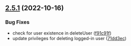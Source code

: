 ## [2.5.1](https://github.com/alexnitta/faunauth/compare/v2.5.0...v2.5.1) (2022-10-16)


### Bug Fixes

* check for user existence in deleteUser ([f91c91f](https://github.com/alexnitta/faunauth/commit/f91c91f5a637dc6f967163ef16f47eef0f4b2a42))
* update privileges for deleting logged-in user ([71dd3ec](https://github.com/alexnitta/faunauth/commit/71dd3ec19a42528e0c5da9c1de3528861a3fe9e4))
